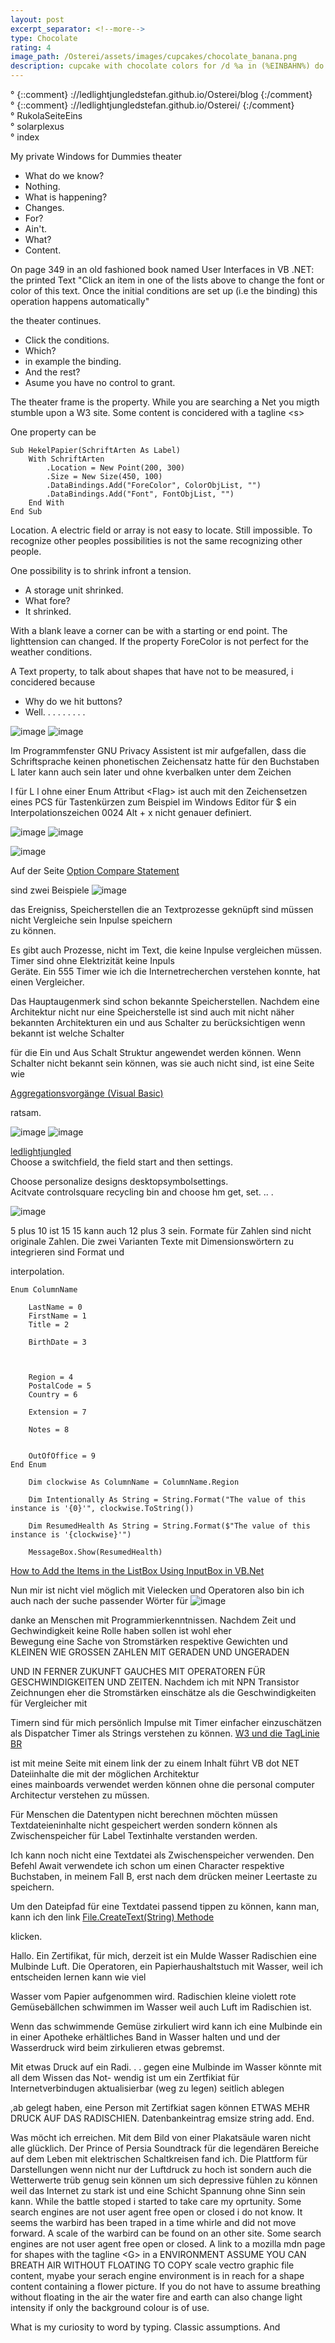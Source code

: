 ```yaml
---
layout: post
excerpt_separator: <!--more-->
type: Chocolate
rating: 4
image_path: /Osterei/assets/images/cupcakes/chocolate_banana.png
description: cupcake with chocolate colors for /d %a in (%EINBAHN%) do dir /b %a
---
```

° {::comment} ://ledlightjungledstefan.github.io/Osterei/blog {:/comment}
<br>
° {::comment} ://ledlightjungledstefan.github.io/Osterei/ {:/comment}
<br>
° RukolaSeiteEins
<br>
° solarplexus
<br>
° index

My private Windows for Dummies theater
- What do we know?
- Nothing.
- What is happening?
- Changes.
- For?
- Ain't.
- What?
- Content.

On page 349 in an old fashioned book named User Interfaces in VB .NET:
the printed Text
"Click an item in one of the lists above to change
the font or color of this text. Once the initial
conditions are set up
(i.e the binding) this operation happens automatically"

the theater continues.
- Click the conditions.
- Which?
- in example the binding.
- And the rest?
- Asume you have no control to grant.

The theater frame is the property. While you are searching a Net you migth stumble upon a W3 site.
Some content is concidered with a tagline \<s\>

One property can be

    Sub HekelPapier(SchriftArten As Label)
        With SchriftArten
            .Location = New Point(200, 300)
            .Size = New Size(450, 100)
            .DataBindings.Add("ForeColor", ColorObjList, "")
            .DataBindings.Add("Font", FontObjList, "")
        End With
    End Sub

Location. A electric field or array is not easy to locate. Still impossible.
To recognize other peoples possibilities is not the same recognizing other people.

One possibility is to shrink infront a tension.

- A storage unit shrinked.
- What fore?
- It shrinked.

With a blank leave a corner can be with a starting or end point. The lighttension can
changed. If the property ForeColor is not perfect for the weather conditions.

A Text property, to talk about shapes that have not to be measured, i concidered because

- Why do we hit buttons?
- Well. . . . . . . . .

![image](https://user-images.githubusercontent.com/75255909/191895931-b476ee91-bc9d-4e00-b00c-4bd8a2007529.png)
![image](https://user-images.githubusercontent.com/75255909/191895964-08b87cd3-a6d7-4d89-84c4-076e38316db5.png)

Im Programmfenster GNU Privacy Assistent ist mir aufgefallen, dass die Schriftsprache keinen phonetischen
Zeichensatz hatte für den Buchstaben L later kann auch sein Iater und ohne kverbalken unter dem Zeichen

I für L l ohne einer Enum Attribut \<Flag\> ist auch mit den Zeichensetzen eines PCS für Tastenkürzen
    zum Beispiel im Windows Editor für $ ein Interpolationszeichen 0024 Alt + x nicht genauer definiert.
    
    

![image](https://user-images.githubusercontent.com/75255909/187084698-070aa813-68c2-48e5-a69c-e86f1e978516.png)
![image](https://user-images.githubusercontent.com/75255909/187084992-ad7846ee-ca86-4359-9f31-ace9bdc1f56c.png)

![image](https://user-images.githubusercontent.com/75255909/187085109-b356c236-d22a-4a94-9be7-5862f3bff947.png)

Auf der Seite [Option Compare Statement](https://docs.microsoft.com/en-us/dotnet/visual-basic/language-reference/statements/option-compare-statement)
<br>

sind zwei Beispiele
![image](https://user-images.githubusercontent.com/75255909/186460929-ef6b11a9-24e2-48de-837c-c238be8a3b5b.png)

das Ereigniss, Speicherstellen die an Textprozesse geknüpft sind müssen nicht Vergleiche sein Inpulse speichern<br>
zu können.

Es gibt auch Prozesse, nicht im Text, die keine Inpulse vergleichen müssen. Timer sind ohne Elektrizität keine Inpuls<br>
Geräte. Ein 555 Timer wie ich die Internetrecherchen verstehen konnte, hat einen Vergleicher.

Das Hauptaugenmerk sind schon bekannte Speicherstellen. Nachdem eine Architektur nicht nur eine Speicherstelle ist sind
auch mit nicht näher bekannten Architekturen ein und aus Schalter zu berücksichtigen wenn bekannt ist welche Schalter<br>

für die Ein und Aus Schalt Struktur angewendet werden können.
Wenn Schalter nicht bekannt sein können, was sie auch nicht sind, ist eine Seite wie

[Aggregationsvorgänge (Visual Basic)](https://docs.microsoft.com/de-de/dotnet/visual-basic/programming-guide/concepts/linq/aggregation-operations)
<br>

ratsam.

![image](https://user-images.githubusercontent.com/75255909/186897614-6ff694d0-aa60-43c3-8d58-c594b4a8e62f.png)
![image](https://user-images.githubusercontent.com/75255909/186897646-4a91cc6d-aad1-40c4-bbbf-7485339da9d2.png)

[ledlightjungled](https://stackoverflow.com/users/3720234/ledlightjungled)<br>
Choose a switchfield, the field start and then settings.

Choose personalize designs desktopsymbolsettings.<br>
Acitvate controlsquare recycling bin and choose hm get, set. .. .

![image](https://user-images.githubusercontent.com/75255909/186898710-b19e0ade-6760-46a2-b702-7b5807c81855.png)

5 plus 10 ist 15 15 kann auch 12 plus 3 sein.
Formate für Zahlen sind nicht originale Zahlen. Die zwei Varianten Texte mit Dimensionswörtern zu integrieren sind Format und<br>

interpolation.
    
    Enum ColumnName

        LastName = 0
        FirstName = 1
        Title = 2

        BirthDate = 3



        Region = 4
        PostalCode = 5
        Country = 6

        Extension = 7

        Notes = 8


        OutOfOffice = 9
    End Enum
    
        Dim clockwise As ColumnName = ColumnName.Region

        Dim Intentionally As String = String.Format("The value of this instance is '{0}'", clockwise.ToString())

        Dim ResumedHealth As String = String.Format($"The value of this instance is '{clockwise}'")

        MessageBox.Show(ResumedHealth)
        
[How to Add the Items in the ListBox Using InputBox in VB.Net](https://www.sourcecodester.com/tutorials/visual-basic-net/7154/how-add-items-listbox-using-inputbox-vbnet.html)

Nun mir ist nicht viel möglich mit Vielecken und Operatoren also bin ich auch nach der suche passender Wörter für
![image](https://user-images.githubusercontent.com/75255909/186511473-83f7c469-70f3-4491-b08b-2e08c4a0e5e6.png)

danke an Menschen mit Programmierkenntnissen. Nachdem Zeit und Gechwindigkeit keine Rolle haben sollen ist wohl eher<br>
Bewegung eine Sache von Stromstärken respektive Gewichten und KLEINEN WIE GROSSEN ZAHLEN MIT GERADEN UND UNGERADEN

UND IN FERNER ZUKUNFT GAUCHES MIT OPERATOREN FÜR GESCHWINDIGKEITEN UND ZEITEN.
Nachdem ich mit NPN Transistor Zeichnungen eher die Stromstärken einschätze als die Geschwindigkeiten für Vergleicher mit<br>

Timern sind für mich persönlich Impulse mit Timer einfacher einzuschätzen als Dispatcher Timer als Strings verstehen zu können.
[W3 und die TagLinie BR](https://ledlightjungledstefan.github.io/Osterei/)

ist mit meine Seite mit einem link der zu einem Inhalt führt VB dot NET Dateiinhalte die mit der möglichen Architektur<br>
eines mainboards verwendet werden können ohne die personal computer Architectur verstehen zu müssen.

Für Menschen die Datentypen nicht berechnen möchten müssen Textdateieninhalte nicht gespeichert werden sondern können
als Zwischenspeicher für Label Textinhalte verstanden werden.

Ich kann noch nicht eine Textdatei als Zwischenspeicher verwenden. Den Befehl Await verwendete ich schon um einen Character
respektive Buchstaben, in meinem Fall B, erst nach dem drücken meiner Leertaste zu speichern.

Um den Dateipfad für eine Textdatei passend tippen zu können, kann man, kann ich den link
[File.CreateText(String) Methode](https://docs.microsoft.com/de-at/dotnet/api/system.io.file.createtext?view=net-6.0)

klicken.

Hallo. Ein Zertifikat, für mich, derzeit ist ein Mulde Wasser Radischien eine Mulbinde Luft.
Die Operatoren, ein Papierhaushaltstuch mit Wasser, weil ich entscheiden lernen kann wie viel

Wasser vom Papier aufgenommen wird.
Radischien kleine violett rote Gemüsebällchen schwimmen im Wasser weil auch Luft im Radischien ist.

Wenn das schwimmende Gemüse zirkuliert wird kann ich eine Mulbinde ein in einer Apotheke erhältliches
Band in Wasser halten und und der Wasserdruck wird beim zirkulieren etwas gebremst.

Mit etwas Druck auf ein Radi. . . gegen eine Mulbinde im Wasser könnte mit all dem Wissen das Not-
wendig ist um ein Zertfikiat für Internetverbindugen aktualisierbar (weg zu legen) seitlich ablegen

,ab gelegt haben, eine Person mit Zertifkiat sagen können ETWAS MEHR DRUCK AUF DAS RADISCHIEN.
Datenbankeintrag emsize string add. End.

Was möcht ich erreichen.
Mit dem Bild von einer Plakatsäule waren nicht alle glücklich. Der Prince of Persia Soundtrack
für die legendären Bereiche auf dem Leben mit elektrischen Schaltkreisen
fand ich. Die Plattform für Darstellungen wenn nicht nur der Luftdruck zu hoch ist
sondern auch die Wetterwerte trüb genug sein können um sich depressive fühlen zu
können weil das Internet zu stark ist und eine Schicht Spannung ohne Sinn sein kann.
While the battle stoped i started to take care my oprtunity.
Some search engines are not user agent free open or closed i do not know.
It seems the warbird has been traped in a time whirle and did not move forward.
A scale of the warbird can be found on an other site.
Some search engines are not user agent free open or closed.
A link to a mozilla mdn page for shapes with the tagline \<G\> in a ENVIRONMENT ASSUME
YOU CAN BREATH AIR WITHOUT FLOATING TO COPY scale vectro graphic file content,
myabe your serach engine environment is in reach for a shape content containing
a flower picture.
If you do not have to assume breathing without floating in the air the water
fire and earth can also change light intensity if only the background
colour is of use.

What is my curiosity to word by typing. Classic assumptions.
And 
